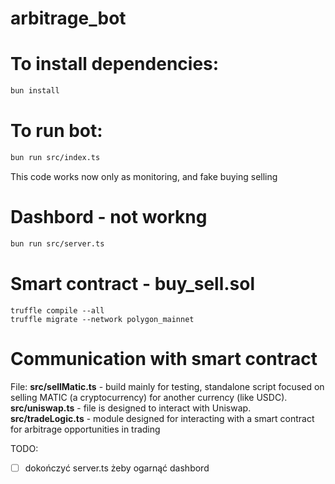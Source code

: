# arbitrage_bot

# To install dependencies:
```bash
bun install
```

# To run bot:
```bash 
bun run src/index.ts
```
This code works now only as monitoring, and fake buying selling

# Dashbord - not workng
```bash
bun run src/server.ts
```
# Smart contract - buy_sell.sol
~~~
truffle compile --all
truffle migrate --network polygon_mainnet
~~~

# Communication with smart contract
File:
**src/sellMatic.ts** - build mainly for testing, standalone script focused on selling MATIC (a cryptocurrency) for another currency (like USDC). 
**src/uniswap.ts** - file is designed to interact with Uniswap. 
**src/tradeLogic.ts** - module designed for interacting with a smart contract for arbitrage opportunities in trading 




TODO:
- [ ] dokończyć server.ts żeby ogarnąć dashbord




